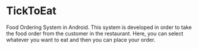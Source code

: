# TickToEat

Food Ordering System in Android. This system is developed in order to take the food order from the customer in the restaurant. Here, you can select whatever you want to eat and then you can place your order.
